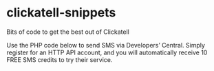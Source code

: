 clickatell-snippets
===================

Bits of code to get the best out of Clickatell


Use the PHP code below to send SMS via Developers’ Central. 
Simply register for an HTTP API account, and you will automatically receive 10 FREE SMS credits to try their service. 
